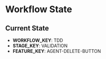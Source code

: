 # Workflow State

## Current State
- **WORKFLOW_KEY**: TDD
- **STAGE_KEY**: VALIDATION
- **FEATURE_KEY**: AGENT-DELETE-BUTTON

<!-- IMPORTANT: Keep this file minimal. Do not add additional notes or information here. --> 
